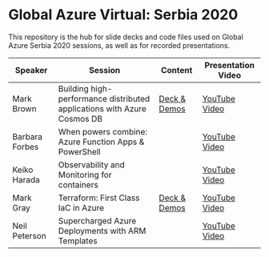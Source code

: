 # Global Azure Virtual: Serbia 2020
This repository is the hub for slide decks and code files used on Global Azure Serbia 2020 sessions, as well as for recorded presentations.

|**Speaker**|**Session**|**Content**|**Presentation Video**|
|-|-|-|-|
|Mark Brown|Building high-performance distributed applications with Azure Cosmos DB|[Deck & Demos](https://github.com/markjbrown/cosmos-global-distribution-demos)|[YouTube Video](https://youtu.be/9W60DSQ_hNM)|
|Barbara Forbes|When powers combine: Azure Function Apps & PowerShell||[YouTube Video](https://youtu.be/t1xX7AWckFE)|
|Keiko Harada|Observability and Monitoring for containers||[YouTube Video](https://youtu.be/4b7j9KEcOzQ)|
|Mark Gray|Terraform: First Class IaC in Azure|[Deck & Demos](https://github.com/grayzu/azglobal-serbia)|[YouTube Video](https://youtu.be/FYZ5HowLm5w)|
|Neil Peterson|Supercharged Azure Deployments with ARM Templates||[YouTube Video](https://youtu.be/5vw3IBWIVw4)|

